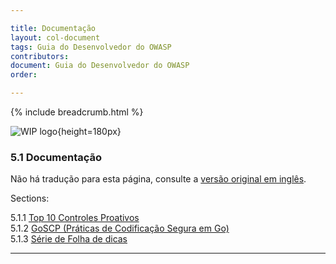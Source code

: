 ```yaml
---

title: Documentação
layout: col-document
tags: Guia do Desenvolvedor do OWASP
contributors:
document: Guia do Desenvolvedor do OWASP
order:

---
```


{% include breadcrumb.html %}

![WIP logo](../../../assets/images/dg_wip.png "Trabalho em andamento"){height=180px}

### 5.1 Documentação

Não há tradução para esta página, consulte a [versão original em inglês][release0710].

Sections:

5.1.1 [Top 10 Controles Proativos](#top-controles-proativos)  
5.1.2 [GoSCP (Práticas de Codificação Segura em Go)](#goscp-práticas-de-codificação-segura-em-go)  
5.1.3 [Série de Folha de dicas](#série-de-folha-de-dicas)  

----

[release0710]: https://github.com/OWASP/www-project-developer-guide/blob/main/draft/07-implementation/01-documentation/toc.md
